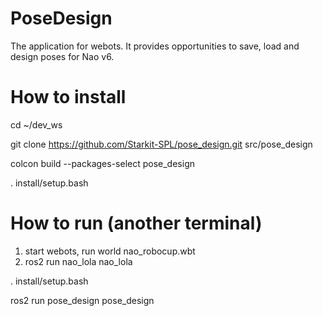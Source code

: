 # PoseDesign
The application for webots. It provides opportunities to save, load and design poses for Nao v6.

# How to install
cd ~/dev_ws

git clone https://github.com/Starkit-SPL/pose_design.git src/pose_design

colcon build --packages-select pose_design

. install/setup.bash

# How to run (another terminal)

1. start webots, run world nao_robocup.wbt
2. ros2 run nao_lola nao_lola

. install/setup.bash

ros2 run pose_design pose_design
